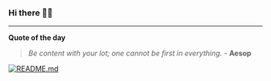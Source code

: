 ### Hi there 👋🏻


---

**Quote of the day**

> *Be content with your lot; one cannot be first in everything.* - **Aesop** 

[![README.md](https://github.com/marcolovazzano/marcolovazzano/actions/workflows/readme.yml/badge.svg?branch=main)](https://github.com/marcolovazzano/marcolovazzano/actions/workflows/readme.yml)
